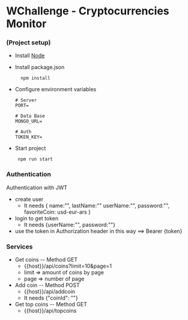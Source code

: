 # WChallenge - Cryptocurrencies Monitor

### (Project setup)

  *  Install [Node](https://nodejs.org/en/download/)
  *  Install package.json
  
     ```
       npm install
     ```
    
  * Configure environment variables
                            
     ```
    # Server
    PORT=
    
    # Data Base
    MONGO_URL=
    
    # Auth
    TOKEN_KEY=
    
     ```
    
  * Start project
  
       ```
        npm run start
       ```
    
 
### Authentication
  Authentication with JWT

  * create user 
    * It needs { name:"", lastName:"" userName:"", password:"", favoriteCoin: usd-eur-ars }
  * login to get token 
    * It needs {userName:"", password:""}
  * use the token in Authorization header in this way ==>      Bearer {token}

### Services
  * Get coins -- Method GET 
     * {{host}}/api/coins?limit=10&page=1
     * limit => amount of coins by page
     * page => number of page
  *  Add coin -- Method POST
     * {{host}}/api/addcoin
     * It needs {"coinId": ""}
  * Get top coins -- Method GET
     * {{host}}/api/topcoins  
